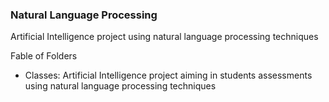 ### Natural Language Processing
Artificial Intelligence project using natural language processing techniques

Fable of Folders
- Classes: Artificial Intelligence project aiming in students assessments using natural language processing techniques
